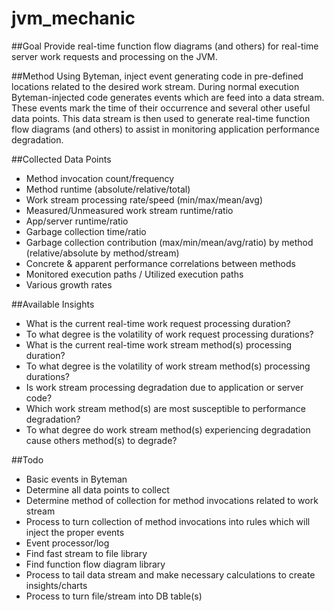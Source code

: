 # jvm_mechanic

##Goal
Provide real-time function flow diagrams (and others) for real-time server work requests and processing on the JVM.

##Method
Using Byteman, inject event generating code in pre-defined locations related to the desired work stream. During normal execution Byteman-injected code generates events which are feed into a data stream. These events mark the time of their occurrence and several other useful data points. This data stream is then used to generate real-time function flow diagrams (and others) to assist in monitoring application performance degradation.

##Collected Data Points
 - Method invocation count/frequency
 - Method runtime (absolute/relative/total)
 - Work stream processing rate/speed (min/max/mean/avg)
 - Measured/Unmeasured work stream runtime/ratio
 - App/server runtime/ratio
 - Garbage collection time/ratio
 - Garbage collection contribution (max/min/mean/avg/ratio) by method (relative/absolute by method/stream)
 - Concrete & apparent performance correlations between methods
 - Monitored execution paths / Utilized execution paths
 - Various growth rates

##Available Insights
 - What is the current real-time work request processing duration?
 - To what degree is the volatility of work request processing durations?
 - What is the current real-time work stream method(s) processing duration?
 - To what degree is the volatility of work stream method(s) processing durations?
 - Is work stream processing degradation due to application or server code?
 - Which work stream method(s) are most susceptible to performance degradation?
 - To what degree do work stream method(s) experiencing degradation cause others method(s) to degrade?

##Todo
 - Basic events in Byteman
 - Determine all data points to collect
 - Determine method of collection for method invocations related to work stream
 - Process to turn collection of method invocations into rules which will inject the proper events
 - Event processor/log
 - Find fast stream to file library
 - Find function flow diagram library
 - Process to tail data stream and make necessary calculations to create insights/charts
 - Process to turn file/stream into DB table(s)
